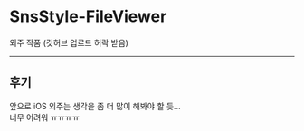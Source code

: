 # SnsStyle-FileViewer
외주 작품 (깃허브 업로드 허락 받음)

-----

## 후기
앞으로 iOS 외주는 생각을 좀 더 많이 해봐야 할 듯... </br>
너무 어려워 ㅠㅠㅠㅠ
